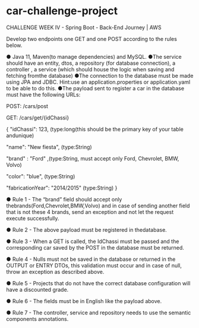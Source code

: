# car-challenge-project
CHALLENGE WEEK IV - Spring Boot - Back-End Journey | AWS

Develop two endpoints one GET and one POST according to the rules below.

● Java 11, Maven(to manage dependencies) and MySQL.
●The service should have an entity, dtos, a repository (for database connection), a controller , a service (which should house the logic when saving and fetching fromthe database)
●The connection to the database must be made using JPA and JDBC. Hint:use an application.properties or application.yaml to be able to do this.
●The payload sent to register a car in the database must have the following URLs:

POST: /cars/post

GET: /cars/get/{idChassi}

{
"idChassi": 123, (type:long(this should be the primary key of your table andunique)

"name": "New fiesta", (type:String)

"brand" : "Ford" ,(type:String, must accept only Ford, Chevrolet, BMW, Volvo)

"color": "blue", (type:String)

"fabricationYear": "2014/2015" (type:String)
}

● Rule 1 - The “brand” field should accept only thebrands(Ford,Chevrolet,BMW,Volvo) and in case of sending another field that is not these 4 brands, send an exception and not let the request execute successfully.

● Rule 2 - The above payload must be registered in thedatabase. 

● Rule 3 - When a GET is called, the IdChassi must be passed and the corresponding car saved by the POST in the database must be returned.

● Rule 4 - Nulls must not be saved in the database or returned in the OUTPUT or ENTRY DTOs, this validation must occur and in case of null, throw an exception as described above.

● Rule 5 - Projects that do not have the correct database configuration will have a discounted grade.

● Rule 6 - The fields must be in English like the payload above.

● Rule 7 - The controller, service and repository needs to use the semantic components annotations.
